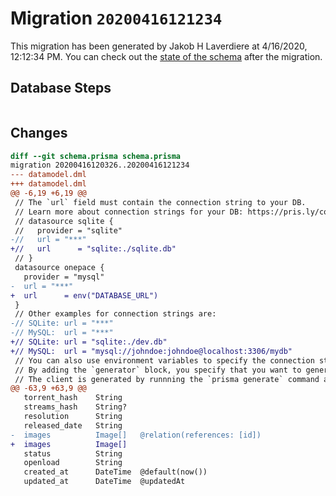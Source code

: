 # Migration `20200416121234`

This migration has been generated by Jakob H Laverdiere at 4/16/2020, 12:12:34 PM.
You can check out the [state of the schema](./schema.prisma) after the migration.

## Database Steps

```sql

```

## Changes

```diff
diff --git schema.prisma schema.prisma
migration 20200416120326..20200416121234
--- datamodel.dml
+++ datamodel.dml
@@ -6,19 +6,19 @@
 // The `url` field must contain the connection string to your DB.
 // Learn more about connection strings for your DB: https://pris.ly/connection-strings
 // datasource sqlite {
 //   provider = "sqlite"
-//   url = "***"
+//   url      = "sqlite:./sqlite.db"
 // }
 datasource onepace {
   provider = "mysql"
-  url = "***"
+  url      = env("DATABASE_URL")
 }
 // Other examples for connection strings are:
-// SQLite: url = "***"
-// MySQL:  url = "***"
+// SQLite: url = "sqlite:./dev.db"
+// MySQL:  url = "mysql://johndoe:johndoe@localhost:3306/mydb"
 // You can also use environment variables to specify the connection string: https://pris.ly/prisma-schema#using-environment-variables
 // By adding the `generator` block, you specify that you want to generate Prisma's DB client.
 // The client is generated by runnning the `prisma generate` command and will be located in `node_modules/@prisma` and can be imported in your code as:
@@ -63,9 +63,9 @@
   torrent_hash    String
   streams_hash    String?
   resolution      String
   released_date   String
-  images          Image[]   @relation(references: [id])
+  images          Image[]
   status          String
   openload        String
   created_at      DateTime  @default(now())
   updated_at      DateTime  @updatedAt
```


